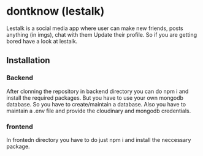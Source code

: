 # dontknow (lestalk)

Lestalk is a social media app where user can make new friends, posts anything (in imgs), chat with them Update their profile. So if you are getting bored have a look at lestalk.

## Installation 

### Backend 

After clonning the repository in backend directory you can do npm i and install the required packages. But you have to use your own mongodb database. So you have to create/maintain a database. Also you have to maintain a .env file and provide the cloudinary and mongodb credentials.

### frontend

In frontedn directory you have to do just npm i and install the neccessary package.


